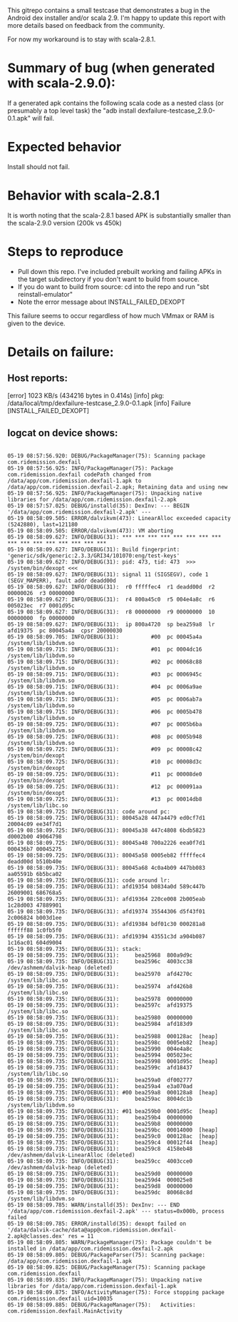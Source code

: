 This gitrepo contains a small testcase that demonstrates a bug in the Android
dex installer and/or scala 2.9.  I'm happy to update this report with more 
details based on feedback from the community.

For now my workaround is to stay with scala-2.8.1.

# Summary of bug (when generated with scala-2.9.0):

If a generated apk contains the following scala code as a nested class 
(or presumably a top level task) the "adb install 
dexfailure-testcase_2.9.0-0.1.apk" will fail.

# Expected behavior

Install should not fail.  

# Behavior with scala-2.8.1

It is worth noting that the scala-2.8.1 based APK is substantially smaller than
the scala-2.9.0 version (200k vs 450k)

# Steps to reproduce

* Pull down this repo.  I've included prebuilt working and failing APKs in
the target subdirectory if you don't want to build from source.
* If you do want to build from source: cd into the repo and run 
"sbt reinstall-emulator"
* Note the error message about INSTALL_FAILED_DEXOPT

This failure seems to occur regardless of how much VMmax or RAM is given to the
device.

# Details on failure:

## Host reports:

[error] 1023 KB/s (434216 bytes in 0.414s)
[info] 	pkg: /data/local/tmp/dexfailure-testcase_2.9.0-0.1.apk
[info] Failure [INSTALL_FAILED_DEXOPT]

## logcat on device shows:

<pre><code>
05-19 08:57:56.920: DEBUG/PackageManager(75): Scanning package com.ridemission.dexfail
05-19 08:57:56.925: INFO/PackageManager(75): Package com.ridemission.dexfail codePath changed from /data/app/com.ridemission.dexfail-1.apk to /data/app/com.ridemission.dexfail-2.apk; Retaining data and using new
05-19 08:57:56.925: INFO/PackageManager(75): Unpacking native libraries for /data/app/com.ridemission.dexfail-2.apk
05-19 08:57:57.025: DEBUG/installd(35): DexInv: --- BEGIN '/data/app/com.ridemission.dexfail-2.apk' ---
05-19 08:58:09.505: ERROR/dalvikvm(473): LinearAlloc exceeded capacity (5242880), last=121180
05-19 08:58:09.505: ERROR/dalvikvm(473): VM aborting
05-19 08:58:09.627: INFO/DEBUG(31): *** *** *** *** *** *** *** *** *** *** *** *** *** *** *** ***
05-19 08:58:09.627: INFO/DEBUG(31): Build fingerprint: 'generic/sdk/generic:2.3.3/GRI34/101070:eng/test-keys'
05-19 08:58:09.627: INFO/DEBUG(31): pid: 473, tid: 473  >>> /system/bin/dexopt <<<
05-19 08:58:09.627: INFO/DEBUG(31): signal 11 (SIGSEGV), code 1 (SEGV_MAPERR), fault addr deadd00d
05-19 08:58:09.627: INFO/DEBUG(31):  r0 fffffec4  r1 deadd00d  r2 00000026  r3 00000000
05-19 08:58:09.627: INFO/DEBUG(31):  r4 800a45c0  r5 004e4a8c  r6 005023ec  r7 0001d95c
05-19 08:58:09.627: INFO/DEBUG(31):  r8 00000000  r9 00000000  10 00000000  fp 00000000
05-19 08:58:09.627: INFO/DEBUG(31):  ip 800a4720  sp bea259a8  lr afd19375  pc 80045a4a  cpsr 20000030
05-19 08:58:09.705: INFO/DEBUG(31):          #00  pc 00045a4a  /system/lib/libdvm.so
05-19 08:58:09.715: INFO/DEBUG(31):          #01  pc 0004dc16  /system/lib/libdvm.so
05-19 08:58:09.715: INFO/DEBUG(31):          #02  pc 00068c88  /system/lib/libdvm.so
05-19 08:58:09.715: INFO/DEBUG(31):          #03  pc 0006945c  /system/lib/libdvm.so
05-19 08:58:09.715: INFO/DEBUG(31):          #04  pc 0006a9ae  /system/lib/libdvm.so
05-19 08:58:09.715: INFO/DEBUG(31):          #05  pc 0006ab7a  /system/lib/libdvm.so
05-19 08:58:09.715: INFO/DEBUG(31):          #06  pc 0005b478  /system/lib/libdvm.so
05-19 08:58:09.725: INFO/DEBUG(31):          #07  pc 0005b6ba  /system/lib/libdvm.so
05-19 08:58:09.725: INFO/DEBUG(31):          #08  pc 0005b948  /system/lib/libdvm.so
05-19 08:58:09.725: INFO/DEBUG(31):          #09  pc 00008c42  /system/bin/dexopt
05-19 08:58:09.725: INFO/DEBUG(31):          #10  pc 00008d3c  /system/bin/dexopt
05-19 08:58:09.725: INFO/DEBUG(31):          #11  pc 00008de0  /system/bin/dexopt
05-19 08:58:09.725: INFO/DEBUG(31):          #12  pc 000091aa  /system/bin/dexopt
05-19 08:58:09.725: INFO/DEBUG(31):          #13  pc 00014db8  /system/lib/libc.so
05-19 08:58:09.725: INFO/DEBUG(31): code around pc:
05-19 08:58:09.725: INFO/DEBUG(31): 80045a28 447a4479 ed0cf7d1 20004c09 ee34f7d1 
05-19 08:58:09.725: INFO/DEBUG(31): 80045a38 447c4808 6bdb5823 d0002b00 49064798 
05-19 08:58:09.725: INFO/DEBUG(31): 80045a48 700a2226 eea0f7d1 000436b7 00045275 
05-19 08:58:09.725: INFO/DEBUG(31): 80045a58 0005eb82 fffffec4 deadd00d b510b40e 
05-19 08:58:09.735: INFO/DEBUG(31): 80045a68 4c0a4b09 447bb083 aa05591b 6b5bca02 
05-19 08:58:09.735: INFO/DEBUG(31): code around lr:
05-19 08:58:09.735: INFO/DEBUG(31): afd19354 b0834a0d 589c447b 26009001 686768a5 
05-19 08:58:09.735: INFO/DEBUG(31): afd19364 220ce008 2b005eab 1c28d003 47889901 
05-19 08:58:09.735: INFO/DEBUG(31): afd19374 35544306 d5f43f01 2c006824 b003d1ee 
05-19 08:58:09.735: INFO/DEBUG(31): afd19384 bdf01c30 000281a8 ffffff88 1c0fb5f0 
05-19 08:58:09.735: INFO/DEBUG(31): afd19394 43551c3d a904b087 1c16ac01 604d9004 
05-19 08:58:09.735: INFO/DEBUG(31): stack:
05-19 08:58:09.735: INFO/DEBUG(31):     bea25968  800a9d9c  
05-19 08:58:09.735: INFO/DEBUG(31):     bea2596c  4003cc38  /dev/ashmem/dalvik-heap (deleted)
05-19 08:58:09.735: INFO/DEBUG(31):     bea25970  afd4270c  /system/lib/libc.so
05-19 08:58:09.735: INFO/DEBUG(31):     bea25974  afd426b8  /system/lib/libc.so
05-19 08:58:09.735: INFO/DEBUG(31):     bea25978  00000000  
05-19 08:58:09.735: INFO/DEBUG(31):     bea2597c  afd19375  /system/lib/libc.so
05-19 08:58:09.735: INFO/DEBUG(31):     bea25980  00000000  
05-19 08:58:09.735: INFO/DEBUG(31):     bea25984  afd183d9  /system/lib/libc.so
05-19 08:58:09.735: INFO/DEBUG(31):     bea25988  000128ac  [heap]
05-19 08:58:09.735: INFO/DEBUG(31):     bea2598c  0005eb82  [heap]
05-19 08:58:09.735: INFO/DEBUG(31):     bea25990  004e4a8c  
05-19 08:58:09.735: INFO/DEBUG(31):     bea25994  005023ec  
05-19 08:58:09.735: INFO/DEBUG(31):     bea25998  0001d95c  [heap]
05-19 08:58:09.735: INFO/DEBUG(31):     bea2599c  afd18437  /system/lib/libc.so
05-19 08:58:09.735: INFO/DEBUG(31):     bea259a0  df002777  
05-19 08:58:09.735: INFO/DEBUG(31):     bea259a4  e3a070ad  
05-19 08:58:09.735: INFO/DEBUG(31): #00 bea259a8  000128a8  [heap]
05-19 08:58:09.735: INFO/DEBUG(31):     bea259ac  8004dc1b  /system/lib/libdvm.so
05-19 08:58:09.735: INFO/DEBUG(31): #01 bea259b0  0001d95c  [heap]
05-19 08:58:09.735: INFO/DEBUG(31):     bea259b4  00000000  
05-19 08:58:09.735: INFO/DEBUG(31):     bea259b8  00000000  
05-19 08:58:09.735: INFO/DEBUG(31):     bea259bc  00014000  [heap]
05-19 08:58:09.735: INFO/DEBUG(31):     bea259c0  000128ac  [heap]
05-19 08:58:09.735: INFO/DEBUG(31):     bea259c4  00012f44  [heap]
05-19 08:58:09.735: INFO/DEBUG(31):     bea259c8  4158eb48  /dev/ashmem/dalvik-LinearAlloc (deleted)
05-19 08:58:09.735: INFO/DEBUG(31):     bea259cc  4003cce0  /dev/ashmem/dalvik-heap (deleted)
05-19 08:58:09.735: INFO/DEBUG(31):     bea259d0  00000000  
05-19 08:58:09.735: INFO/DEBUG(31):     bea259d4  000025e8  
05-19 08:58:09.735: INFO/DEBUG(31):     bea259d8  00000000  
05-19 08:58:09.735: INFO/DEBUG(31):     bea259dc  80068c8d  /system/lib/libdvm.so
05-19 08:58:09.785: WARN/installd(35): DexInv: --- END '/data/app/com.ridemission.dexfail-2.apk' --- status=0x000b, process failed
05-19 08:58:09.785: ERROR/installd(35): dexopt failed on '/data/dalvik-cache/data@app@com.ridemission.dexfail-2.apk@classes.dex' res = 11
05-19 08:58:09.805: WARN/PackageManager(75): Package couldn't be installed in /data/app/com.ridemission.dexfail-2.apk
05-19 08:58:09.805: DEBUG/PackageParser(75): Scanning package: /data/app/com.ridemission.dexfail-1.apk
05-19 08:58:09.825: DEBUG/PackageManager(75): Scanning package com.ridemission.dexfail
05-19 08:58:09.835: INFO/PackageManager(75): Unpacking native libraries for /data/app/com.ridemission.dexfail-1.apk
05-19 08:58:09.875: INFO/ActivityManager(75): Force stopping package com.ridemission.dexfail uid=10035
05-19 08:58:09.885: DEBUG/PackageManager(75):   Activities: com.ridemission.dexfail.MainActivity
</code></pre>

